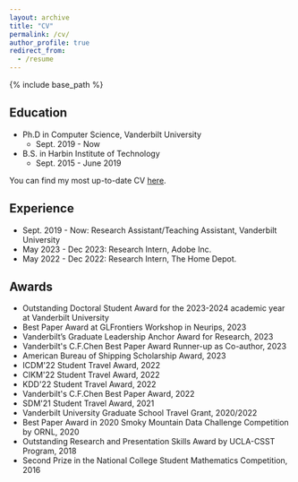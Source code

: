 ```yaml
---
layout: archive
title: "CV"
permalink: /cv/
author_profile: true
redirect_from:
  - /resume
---
```


{% include base_path %}

Education
-----
* Ph.D in Computer Science, Vanderbilt University
  * Sept. 2019 - Now
* B.S. in Harbin Institute of Technology
  * Sept. 2015 - June 2019

You can find my most up-to-date CV <a href='https://yuwanguo.github.io/_pages/CV.pdf' target="_blank">here</a>.


Experience
-----
* Sept. 2019 - Now: Research Assistant/Teaching Assistant, Vanderbilt University
* May 2023 - Dec 2023: Research Intern, Adobe Inc.
* May 2022 - Dec 2022: Research Intern, The Home Depot.


Awards
-----
* Outstanding Doctoral Student Award for the 2023-2024 academic year at Vanderbilt University
* Best Paper Award at GLFrontiers Workshop in Neurips, 2023
* Vanderbilt’s Graduate Leadership Anchor Award for Research, 2023
* Vanderbilt's C.F.Chen Best Paper Award Runner-up as Co-author, 2023
* American Bureau of Shipping Scholarship Award, 2023
* ICDM'22 Student Travel Award, 2022
* CIKM'22 Student Travel Award, 2022
* KDD'22 Student Travel Award, 2022
* Vanderbilt's C.F.Chen Best Paper Award, 2022
* SDM'21 Student Travel Award, 2021
* Vanderbilt University Graduate School Travel Grant, 2020/2022
* Best Paper Award in 2020 Smoky Mountain Data Challenge Competition by ORNL, 2020
* Outstanding Research and Presentation Skills Award by UCLA-CSST Program, 2018
* Second Prize in the National College Student Mathematics Competition, 2016

